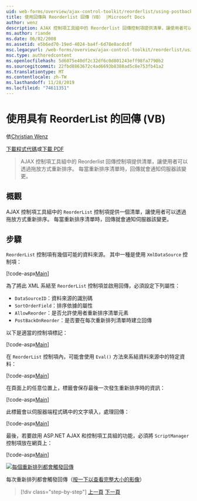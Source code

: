 ```yaml
---
uid: web-forms/overview/ajax-control-toolkit/reorderlist/using-postbacks-with-reorderlist-vb
title: 使用回傳與 Reorderlist 回傳（VB） |Microsoft Docs
author: wenz
description: AJAX 控制項工具組中的 Reorderlist 回傳控制項提供清單，讓使用者可以透過拖放方式重新排序。 每當重新排列清單時，就會有 po 。
ms.author: riande
ms.date: 06/02/2008
ms.assetid: e5b6ed70-19ed-4024-ba4f-6d78e8acdc0f
msc.legacyurl: /web-forms/overview/ajax-control-toolkit/reorderlist/using-postbacks-with-reorderlist-vb
msc.type: authoredcontent
ms.openlocfilehash: 5d6075e40df2c32df6c0d801243eff98fa7790b2
ms.sourcegitcommit: 22fbd8863672c4ad6693b8388ad5c8e753fb41a2
ms.translationtype: MT
ms.contentlocale: zh-TW
ms.lasthandoff: 11/28/2019
ms.locfileid: "74611351"
---
```

# <a name="using-postbacks-with-reorderlist-vb"></a>使用具有 ReorderList 的回傳 (VB)

依[Christian Wenz](https://github.com/wenz)

[下載程式代碼](https://download.microsoft.com/download/9/3/f/93f8daea-bebd-4821-833b-95205389c7d0/ReorderList4.vb.zip)或[下載 PDF](https://download.microsoft.com/download/2/d/c/2dc10e34-6983-41d4-9c08-f78f5387d32b/reorderlist4VB.pdf)

> AJAX 控制項工具組中的 Reorderlist 回傳控制項提供清單，讓使用者可以透過拖放方式重新排序。 每當重新排序清單時，回傳就會通知伺服器該變更。

## <a name="overview"></a>概觀

AJAX 控制項工具組中的 `ReorderList` 控制項提供一個清單，讓使用者可以透過拖放方式重新排序。 每當重新排序清單時，回傳就會通知伺服器該變更。

## <a name="steps"></a>步驟

`ReorderList` 控制項有幾個可能的資料來源。 其中一種是使用 `XmlDataSource` 控制項：

[!code-aspx[Main](using-postbacks-with-reorderlist-vb/samples/sample1.aspx)]

為了將此 XML 系結至 `ReorderList` 控制項並啟用回傳，必須設定下列屬性：

- `DataSourceID`：資料來源的識別碼
- `SortOrderField`：排序依據的屬性
- `AllowReorder`：是否允許使用者重新排序清單元素
- `PostBackOnReorder`：是否要在每次重新排列清單時建立回傳

以下是適當的控制項標記：

[!code-aspx[Main](using-postbacks-with-reorderlist-vb/samples/sample2.aspx)]

在 `ReorderList` 控制項內，可能會使用 `Eval()` 方法來系結資料來源中的特定資料：

[!code-aspx[Main](using-postbacks-with-reorderlist-vb/samples/sample3.aspx)]

在頁面上的任意位置上，標籤會保存最後一次發生重新排序時的資訊：

[!code-aspx[Main](using-postbacks-with-reorderlist-vb/samples/sample4.aspx)]

此標籤會以伺服器端程式碼中的文字填入，處理回傳：

[!code-aspx[Main](using-postbacks-with-reorderlist-vb/samples/sample5.aspx)]

最後，若要啟用 ASP.NET AJAX 和控制項工具組的功能，必須將 `ScriptManager` 控制項放在網頁上：

[!code-aspx[Main](using-postbacks-with-reorderlist-vb/samples/sample6.aspx)]

[![每個重新排列都會觸發回傳](using-postbacks-with-reorderlist-vb/_static/image2.png)](using-postbacks-with-reorderlist-vb/_static/image1.png)

每次重新排列都會觸發回傳（[按一下以查看完整大小的影像](using-postbacks-with-reorderlist-vb/_static/image3.png)）

> [!div class="step-by-step"]
> [上一頁](drag-and-drop-via-reorderlist-cs.md)
> [下一頁](drag-and-drop-via-reorderlist-vb.md)
